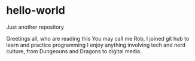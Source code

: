 # hello-world
Just another repository

Greetings all, who are reading this
You may call me Rob, I joined git hub to learn and practice programming 
I enjoy anything involving tech and nerd culture, from Dungeouns and Dragons to digital media.
